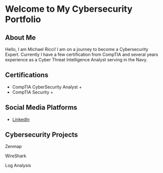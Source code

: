 <body>
    <div class="container">
        <h1>Welcome to My Cybersecurity Portfolio</h1>
        <div class="section">
            <h2>About Me</h2>
            <p>Hello, I am Michael Ricci! I am on a journey to become a Cybersecurity Expert. Currently I have a few certification from CompTIA and several years experience as a Cyber Threat Intelligence Analyst serving in the Navy. </p>
        </div>
        <div class="section">
            <h2>Certifications</h2>
            <ul class="list">
                <li>CompTIA CyberSecurity Analyst +</li>
                <li>CompTIA Security +</li>
                <!-- Add more certifications here -->
            </ul>
        </div>
        <div class="section">
            <h2>Social Media Platforms</h2>
            <ul class="list">
                <li><a href="https://www.linkedin.com/in/michael-ricci-456003282">LinkedIn</a></li>
                <!-- Add more social media platforms here -->
            </ul>
        </div>
        <div class="section">
            <h2>Cybersecurity Projects</h2>
            <p>Zenmap</p>
            <p>WireShark</p>
            <p>Log Analysis</p>
            </p>
            <!-- Add more details about your projects as needed -->
        </div>
    </div>
</body>
</html>

